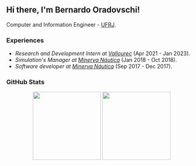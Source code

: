 <h2> Hi there, I'm Bernardo Oradovschi! </h2>
<p> Computer and Information Engineer - <a href="https://ufrj.br/en/">UFRJ</a>.

<p>
<h3>Experiences</h3>
<ul>
  <li><em>Research and Development Intern at <a href="https://www.vallourec.com/">Vallourec</a></em> (Apr 2021 - Jan 2023).<br /></li>
  <li><em>Simulation's Manager at <a href="https://minervanautica.poli.ufrj.br/">Minerva Náutica</a></em> (Jan 2018 - Oct 2018).<br /></li>
  <li><em>Software developer at <a href="https://minervanautica.poli.ufrj.br/">Minerva Náutica</a></em> (Sep 2017 - Dec 2017).<br /></li>
</ul>
</p>

<p>
<h3>GitHub Stats</h3>
<div align="center">
  <img height="180em" src="https://github-readme-stats.vercel.app/api?username=bernardoco&show_icons=true&include_all_commits=true&count_private=true)" />
  <img height="180em" src="https://github-readme-stats.vercel.app/api/top-langs/?username=bernardoco&hide=jupyter%20notebook&langs_count=6&layout=compact" />
</div>
